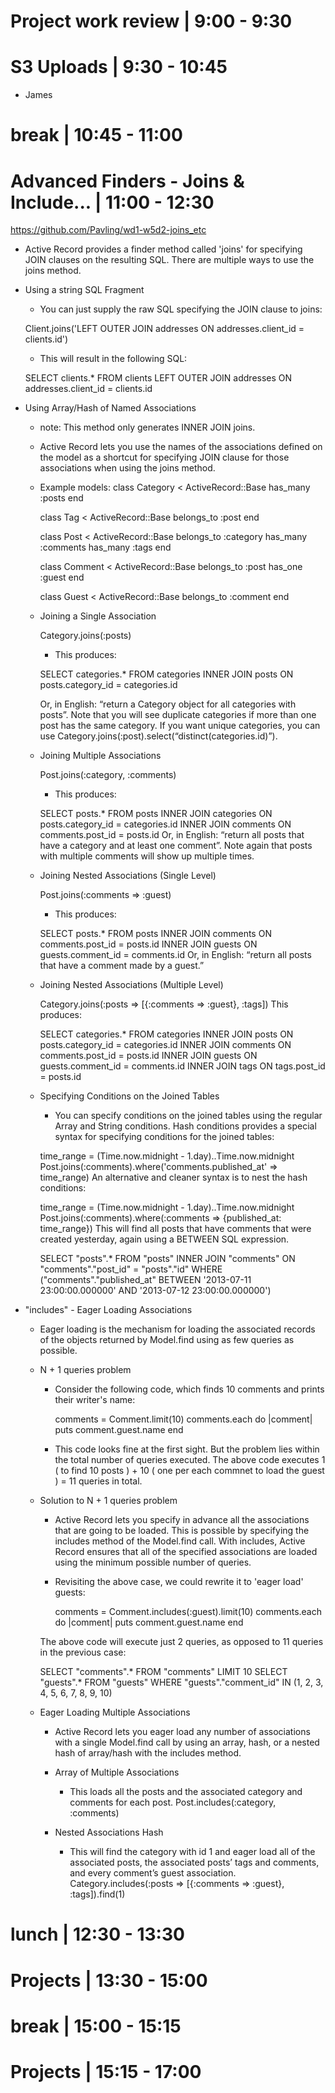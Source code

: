 # Project work review  | 9:00 - 9:30

# S3 Uploads | 9:30 - 10:45
  - James

# break | 10:45 - 11:00

# Advanced Finders - Joins & Include... | 11:00 - 12:30
  
  https://github.com/Pavling/wd1-w5d2-joins_etc

  - Active Record provides a finder method called 'joins' for specifying JOIN clauses on the resulting SQL. There are multiple ways to use the joins method.

  - Using a string SQL Fragment
    - You can just supply the raw SQL specifying the JOIN clause to joins:

    Client.joins('LEFT OUTER JOIN addresses ON addresses.client_id = clients.id')
    
    - This will result in the following SQL:

    SELECT clients.* FROM clients LEFT OUTER JOIN addresses ON addresses.client_id = clients.id


  - Using Array/Hash of Named Associations
    - note: This method only generates INNER JOIN joins.

    - Active Record lets you use the names of the associations defined on the model as a shortcut for specifying JOIN clause for those associations when using the joins method.

    - Example models:
      class Category < ActiveRecord::Base
        has_many :posts
      end
              
      class Tag < ActiveRecord::Base
        belongs_to :post
      end

      class Post < ActiveRecord::Base
        belongs_to :category
        has_many :comments
        has_many :tags
      end
       
      class Comment < ActiveRecord::Base
        belongs_to :post
        has_one :guest
      end
       
      class Guest < ActiveRecord::Base
        belongs_to :comment
      end


    - Joining a Single Association

      Category.joins(:posts)
      - This produces:

      SELECT categories.* FROM categories
        INNER JOIN posts ON posts.category_id = categories.id

      Or, in English: “return a Category object for all categories with posts”. Note that you will see duplicate categories if more than one post has the same category. If you want unique categories, you can use Category.joins(:post).select(“distinct(categories.id)”).


    - Joining Multiple Associations

      Post.joins(:category, :comments)
      - This produces:

      SELECT posts.* FROM posts
        INNER JOIN categories ON posts.category_id = categories.id
        INNER JOIN comments ON comments.post_id = posts.id
      Or, in English: “return all posts that have a category and at least one comment”. Note again that posts with multiple comments will show up multiple times.


    - Joining Nested Associations (Single Level)

      Post.joins(:comments => :guest)
      - This produces:

      SELECT posts.* FROM posts
        INNER JOIN comments ON comments.post_id = posts.id
        INNER JOIN guests ON guests.comment_id = comments.id
      Or, in English: “return all posts that have a comment made by a guest.”

      
    - Joining Nested Associations (Multiple Level)

      Category.joins(:posts => [{:comments => :guest}, :tags])
      This produces:

      SELECT categories.* FROM categories
        INNER JOIN posts ON posts.category_id = categories.id
        INNER JOIN comments ON comments.post_id = posts.id
        INNER JOIN guests ON guests.comment_id = comments.id
        INNER JOIN tags ON tags.post_id = posts.id


    - Specifying Conditions on the Joined Tables
      - You can specify conditions on the joined tables using the regular Array and String conditions. Hash conditions provides a special syntax for specifying conditions for the joined tables:

      time_range = (Time.now.midnight - 1.day)..Time.now.midnight
      Post.joins(:comments).where('comments.published_at' => time_range)
      An alternative and cleaner syntax is to nest the hash conditions:

      time_range = (Time.now.midnight - 1.day)..Time.now.midnight
      Post.joins(:comments).where(:comments => {published_at: time_range})
      This will find all posts that have comments that were created yesterday, again using a BETWEEN SQL expression.

      SELECT "posts".* FROM "posts"
        INNER JOIN "comments" ON "comments"."post_id" = "posts"."id" 
        WHERE ("comments"."published_at" BETWEEN '2013-07-11 23:00:00.000000' AND '2013-07-12 23:00:00.000000')


  - "includes" - Eager Loading Associations
    - Eager loading is the mechanism for loading the associated records of the objects returned by Model.find using as few queries as possible.

    - N + 1 queries problem

      - Consider the following code, which finds 10 comments and prints their writer's name:

        comments = Comment.limit(10)
        comments.each do |comment|
          puts comment.guest.name
        end

      - This code looks fine at the first sight. But the problem lies within the total number of queries executed. The above code executes 1 ( to find 10 posts ) + 10 ( one per each commnet to load the guest ) = 11 queries in total.

    - Solution to N + 1 queries problem

      - Active Record lets you specify in advance all the associations that are going to be loaded. This is possible by specifying the includes method of the Model.find call. With includes, Active Record ensures that all of the specified associations are loaded using the minimum possible number of queries.

      - Revisiting the above case, we could rewrite it to 'eager load' guests:

        comments = Comment.includes(:guest).limit(10)
        comments.each do |comment|
          puts comment.guest.name
        end

      The above code will execute just 2 queries, as opposed to 11 queries in the previous case:

        SELECT "comments".* FROM "comments" LIMIT 10
        SELECT "guests".* FROM "guests" WHERE "guests"."comment_id" IN (1, 2, 3, 4, 5, 6, 7, 8, 9, 10)

    - Eager Loading Multiple Associations
      - Active Record lets you eager load any number of associations with a single Model.find call by using an array, hash, or a nested hash of array/hash with the includes method.

      - Array of Multiple Associations

        - This loads all the posts and the associated category and comments for each post.
          Post.includes(:category, :comments)

      - Nested Associations Hash

        - This will find the category with id 1 and eager load all of the associated posts, the associated posts’ tags and comments, and every comment’s guest association.
          Category.includes(:posts => [{:comments => :guest}, :tags]).find(1)




# lunch | 12:30 - 13:30

# Projects | 13:30 - 15:00

# break | 15:00 - 15:15

# Projects | 15:15 - 17:00

